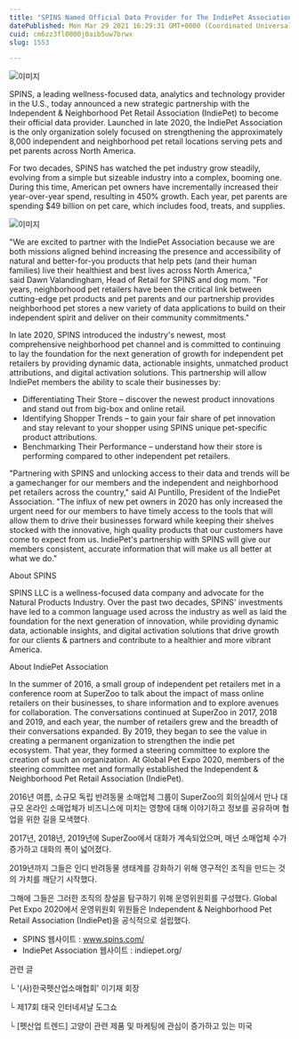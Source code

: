 ```yaml
---
title: "SPINS Named Official Data Provider for The IndiePet Association"
datePublished: Mon Mar 29 2021 16:29:31 GMT+0000 (Coordinated Universal Time)
cuid: cm6zz3fl0000j0aib5uw7brwx
slug: 1553

---
```



![이미지](https://cdn.hashnode.com/res/hashnode/image/upload/v1739247563659/8943b23e-e614-412d-a885-c159270ba834.jpeg)

SPINS, a leading wellness-focused data, analytics and technology provider in the U.S., today announced a new strategic partnership with the Independent & Neighborhood Pet Retail Association (IndiePet) to become their official data provider. Launched in late 2020, the IndiePet Association is the only organization solely focused on strengthening the approximately 8,000 independent and neighborhood pet retail locations serving pets and pet parents across North America.

For two decades, SPINS has watched the pet industry grow steadily, evolving from a simple but sizeable industry into a complex, booming one. During this time, American pet owners have incrementally increased their year-over-year spend, resulting in 450% growth. Each year, pet parents are spending $49 billion on pet care, which includes food, treats, and supplies.

![이미지](https://cdn.hashnode.com/res/hashnode/image/upload/v1739247565537/307abf21-d83f-49c2-b091-15baafefd5e6.jpeg)

"We are excited to partner with the IndiePet Association because we are both missions aligned behind increasing the presence and accessibility of natural and better-for-you products that help pets (and their human families) live their healthiest and best lives across North America," said Dawn Valandingham, Head of Retail for SPINS and dog mom. "For years, neighborhood pet retailers have been the critical link between cutting-edge pet products and pet parents and our partnership provides neighborhood pet stores a new variety of data applications to build on their independent spirit and deliver on their community commitments."

In late 2020, SPINS introduced the industry's newest, most comprehensive neighborhood pet channel and is committed to continuing to lay the foundation for the next generation of growth for independent pet retailers by providing dynamic data, actionable insights, unmatched product attributions, and digital activation solutions. This partnership will allow IndiePet members the ability to scale their businesses by:

- Differentiating Their Store – discover the newest product innovations and stand out from big-box and online retail.
- Identifying Shopper Trends – to gain your fair share of pet innovation and stay relevant to your shopper using SPINS unique pet-specific product attributions.
- Benchmarking Their Performance – understand how their store is performing compared to other independent pet retailers.

"Partnering with SPINS and unlocking access to their data and trends will be a gamechanger for our members and the independent and neighborhood pet retailers across the country," said Al Puntillo, President of the IndiePet Association. "The influx of new pet owners in 2020 has only increased the urgent need for our members to have timely access to the tools that will allow them to drive their businesses forward while keeping their shelves stocked with the innovative, high quality products that our customers have come to expect from us. IndiePet's partnership with SPINS will give our members consistent, accurate information that will make us all better at what we do."

About SPINS

SPINS LLC is a wellness-focused data company and advocate for the Natural Products Industry. Over the past two decades, SPINS' investments have led to a common language used across the industry as well as laid the foundation for the next generation of innovation, while providing dynamic data, actionable insights, and digital activation solutions that drive growth for our clients & partners and contribute to a healthier and more vibrant America.

About IndiePet Association

In the summer of 2016, a small group of independent pet retailers met in a conference room at SuperZoo to talk about the impact of mass online retailers on their businesses, to share information and to explore avenues for collaboration. The conversations continued at SuperZoo in 2017, 2018 and 2019, and each year, the number of retailers grew and the breadth of their conversations expanded. By 2019, they began to see the value in creating a permanent organization to strengthen the indie pet ecosystem. That year, they formed a steering committee to explore the creation of such an organization. At Global Pet Expo 2020, members of the steering committee met and formally established the Independent & Neighborhood Pet Retail Association (IndiePet).

2016년 여름, 소규모 독립 반려동물 소매업체 그룹이 SuperZoo의 회의실에서 만나 대규모 온라인 소매업체가 비즈니스에 미치는 영향에 대해 이야기하고 정보를 공유하며 협업을 위한 길을 모색했다.

2017년, 2018년, 2019년에 SuperZoo에서 대화가 계속되었으며, 매년 소매업체 수가 증가하고 대화의 폭이 넓어졌다.

2019년까지 그들은 인디 반려동물 생태계를 강화하기 위해 영구적인 조직을 만드는 것의 가치를 깨닫기 시작했다.

그해에 그들은 그러한 조직의 창설을 탐구하기 위해 운영위원회를 구성했다. Global Pet Expo 2020에서 운영위원회 위원들은 Independent & Neighborhood Pet Retail Association (IndiePet)을 공식적으로 설립했다.

- SPINS 웹사이트 : www.spins.com/
- IndiePet Association 웹사이트 : indiepet.org/

관련 글

└ '(사)한국펫산업소매협회' 이기재 회장

└ 제17회 태국 인터네셔날 도그쇼

└ [펫산업 트렌드] 고양이 관련 제품 및 마케팅에 관심이 증가하고 있는 미국